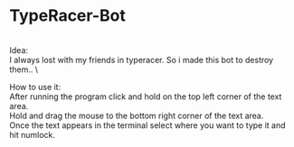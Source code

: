 # TypeRacer-Bot
\
Idea:
\
I always lost with my friends in typeracer. So i made this bot to destroy them..
\

How to use it:
\
After running the program click and hold on the top left corner of the text area.
\
Hold and drag the mouse to the bottom right corner of the text area.
\
Once the text appears in the terminal select where you want to type it and hit numlock.
